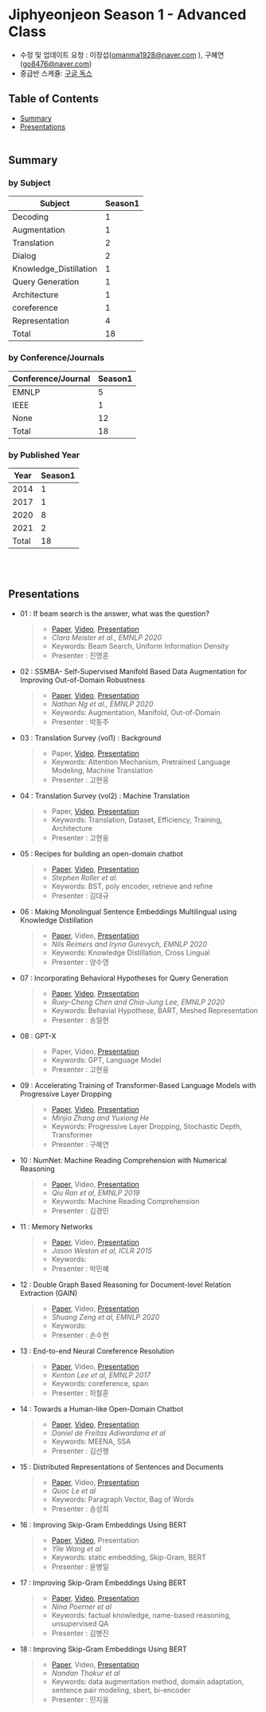 # Jiphyeonjeon Season 1 - Advanced Class
* 수정 및 업데이트 요청 : 이정섭(omanma1928@naver.com ), 구혜연(go8476@naver.com)
* 중급반 스케쥴: [구글 독스](https://docs.google.com/spreadsheets/d/1URygclGeWPPJoYBF5Q2p18auAflH33w-KXaWAHfXkMA/edit#gid=0)

## Table of Contents
- [Summary](#Summary)
- [Presentations](#Presentations)
 <br><br>
 
## Summary
### by Subject
| Subject | Season1 |
|---|---|
| Decoding | 1 |
| Augmentation | 1 |
| Translation | 2 |
| Dialog | 2 |
| Knowledge_Distillation | 1 |
| Query Generation | 1 |
| Architecture | 1 |
| coreference | 1 |
| Representation | 4 |
| Total | 18 |

### by Conference/Journals
| Conference/Journal | Season1 |
| --- | --- |
| EMNLP | 5 |
| IEEE | 1 |
| None | 12 |
| Total | 18 |

### by Published Year
| Year | Season1 |
| --- | --- |
| 2014 | 1 |
| 2017 | 1 |
| 2020 | 8 |
| 2021 | 2 |
| Total | 18 |
<br><br>

## Presentations
- 01 : If beam search is the answer, what was the question?
	> - [Paper](https://www.aclweb.org/anthology/2020.emnlp-main.170/), [Video](https://youtu.be/KJClfF_nJj0), [Presentation](https://github.com/jiphyeonjeon/nlp-review/blob/main/advanced/presentations/Season1-01_If%20beam%20search%20is%20the%20answer%2C%20what%20was%20the%20question.pdf)
	> - *Clara Meister et al., EMNLP 2020*
	> - Keywords: Beam Search, Uniform Information Density
	> - Presenter : 진명훈

- 02 : SSMBA- Self-Supervised Manifold Based Data Augmentation for Improving Out-of-Domain Robustness
	> - [Paper](https://arxiv.org/abs/2009.10195), [Video](https://youtu.be/1IwHZ_4uPK0), [Presentation](https://github.com/jiphyeonjeon/nlp-review/blob/main/advanced/presentations/Season1-02_SSMBA-%20Self-Supervised%20Manifold%20Based%20Data%20Augmentation%20for%20Improving%20Out-of-Domain%20Robustness.pdf)
	> - *Nathan Ng et al., EMNLP 2020*
	> - Keywords: Augmentation, Manifold, Out-of-Domain
	> - Presenter : 박동주

- 03 : Translation Survey (vol1) : Background
	> - Paper, [Video](https://youtu.be/KQfvEg-fGMw), [Presentation](https://github.com/jiphyeonjeon/nlp-review/blob/main/advanced/presentations/Season1-03_Machine%20Translation%20Survey%20-%20vol1.pptx)
	> - Keywords: Attention Mechanism, Pretrained Language Modeling, Machine Translation
	> - Presenter : 고현웅
	
- 04 : Translation Survey (vol2) : Machine Translation
	> - Paper, [Video](https://youtu.be/18iH6VX-IU4), [Presentation](https://github.com/jiphyeonjeon/nlp-review/blob/main/advanced/presentations/Season1-04_Machine%20Translation%20Survey%20-%20vol2.pptx)
	> - Keywords: Translation, Dataset, Efficiency, Training, Architecture 
	> - Presenter : 고현웅
	
- 05 : Recipes for building an open-domain chatbot
	> - [Paper](https://arxiv.org/abs/2004.13637), [Video](https://youtu.be/lbodJgH1XGE), [Presentation](https://github.com/jiphyeonjeon/nlp-review/blob/main/advanced/presentations/Season1-05_Recipes%20for%20building%20an%20open-domain%20chatbot.pdf)
	> - *Stephen Roller et al.*
	> - Keywords: BST, poly encoder, retrieve and refine
	> - Presenter : 김대규

- 06 : Making Monolingual Sentence Embeddings Multilingual using Knowledge Distillation
	> - [Paper](https://arxiv.org/pdf/2004.09813.pdf), Video, [Presentation](https://github.com/jiphyeonjeon/nlp-review/blob/main/advanced/presentations/Season1_06_Making_Monolingual_Sentence_Embeddings_Multilingual_using_Knowledge_Distillation.pdf)
	> - *Nils Reimers and Iryna Gurevych, EMNLP 2020*
	> - Keywords: Knowledge Distillation, Cross Lingual
	> - Presenter : 양수영
	
- 07 : Incorporating Behavioral Hypotheses for Query Generation
	> - [Paper](https://www.aclweb.org/anthology/2020.emnlp-main.251.pdf), [Video](https://youtu.be/ZVDlZJ0WvWA), [Presentation](https://github.com/jiphyeonjeon/nlp-review/blob/main/advanced/presentations/Season1_07_Incorporating_Behavioral_Hypotheses_for_Query_Generation_ilhyeon.song.pdf)
	> - *Ruey-Cheng Chen and Chia-Jung Lee, EMNLP 2020*
	> - Keywords: Behavial Hypothese, BART, Meshed Representation
	> - Presenter : 송일현

- 08 : GPT-X
	> - Paper, Video, [Presentation](https://github.com/jiphyeonjeon/nlp-review/blob/main/season1/advanced/presentations/Season1_08_GPT-X.pptx)
	> - Keywords: GPT, Language Model
	> - Presenter : 고현웅

- 09 : Accelerating Training of Transformer-Based Language Models with Progressive Layer Dropping
	> - [Paper](https://arxiv.org/abs/2010.13369), [Video](https://www.youtube.com/watch?v=mLyq5JFr-kE&t=1s), [Presentation](https://github.com/jiphyeonjeon/nlp-review/blob/main/advanced/presentations/Season1_09_Accelerating%20Training%20of%20Transformer-Based%20Language%20Models%20with%20Progressive%20Layer%20Dropping_%EA%B5%AC%ED%98%9C%EC%97%B0.pdf)
	> - *Minjia Zhang and Yuxiong He*
	> - Keywords: Progressive Layer Dropping, Stochastic Depth, Transformer
	> - Presenter : 구혜연

- 10 : NumNet: Machine Reading Comprehension with Numerical Reasoning
	> - [Paper](https://arxiv.org/abs/1910.06701), Video, [Presentation](https://github.com/jiphyeonjeon/nlp-review/blob/main/advanced/presentations/Season1_10_NumNet%20Machine%20Reading%20Comprehension%20with%20Numerical%20Reasoning.pdf)
	> - *Qiu Ran et al, EMNLP 2019*
	> - Keywords: Machine Reading Comprehension
	> - Presenter : 김경민

- 11 : Memory Networks
	> - [Paper](https://arxiv.org/abs/1410.3916), Video, [Presentation](https://github.com/jiphyeonjeon/nlp-review/blob/main/advanced/presentations/Season1_11_Memory%20Networks.pdf)
	> - *Jason Weston et al, ICLR 2015*
	> - Keywords: 
	> - Presenter : 박민혜

- 12 : Double Graph Based Reasoning for Document-level Relation Extraction (GAIN)
	> - [Paper](https://arxiv.org/abs/2009.13752), Video, [Presentation](https://github.com/jiphyeonjeon/nlp-review/blob/main/advanced/presentations/Season1_12_Double%20Graph%20Based%20Reasoning%20for%20Document-level%20Relation%20Extraction%20(GAIN).pdf)
	> - *Shuang Zeng et al, EMNLP 2020*
	> - Keywords: 
	> - Presenter : 손수현
	> 

- 13 : End-to-end Neural Coreference Resolution
	> - [Paper](https://arxiv.org/abs/1707.07045), Video, [Presentation](https://github.com/jiphyeonjeon/nlp-review/tree/main/advanced/presentations)
	> - *Kenton Lee et al, EMNLP 2017*
	> - Keywords: coreference, span
	> - Presenter : 허철훈

- 14 : Towards a Human-like Open-Domain Chatbot
	> - [Paper](https://arxiv.org/abs/2001.09977), [Video](https://www.youtube.com/watch?v=uSPtFpEbpDg), [Presentation](https://github.com/jiphyeonjeon/nlp-review/blob/main/advanced/presentations/Season1_14_toward%20a%20human-like%20open-domain%20chatbot.pdf)
	> - *Daniel de Freitas Adiwardana et al*
	> - Keywords: MEENA, SSA
	> - Presenter : 김선행

- 15 : Distributed Representations of Sentences and Documents
	> - [Paper](https://arxiv.org/abs/1405.4053), Video, [Presentation](https://github.com/jiphyeonjeon/nlp-review/blob/main/advanced/presentations/Season1_15_Distributed%20Representations%20of%20Sentences%20and%20Documents.pdf)
	> - *Quoc Le et al*
	> - Keywords: Paragraph Vector, Bag of Words
	> - Presenter : 송성희

- 16 : Improving Skip-Gram Embeddings Using BERT
	> - [Paper](https://ieeexplore.ieee.org/document/9376654), [Video](https://www.youtube.com/watch?v=a9PT0oV26OM), Presentation
	> - *Yile Wang et al*
	> - Keywords: static embedding, Skip-Gram, BERT
	> - Presenter : 윤병일

- 17 : Improving Skip-Gram Embeddings Using BERT
	> - [Paper](https://arxiv.org/pdf/1911.03681.pdf), [Video](https://www.youtube.com/watch?v=f2WQwXvLvdI), [Presentation](https://github.com/jiphyeonjeon/nlp-review/blob/main/advanced/presentations/Season1_17_E-BERT%20Efficient-Yet-Effective%20Entity%20Embeddings%20for%20BERT.pdf)
	> - *Nina Poerner et al*
	> - Keywords: factual knowledge, name-based reasoning, unsupervised QA
	> - Presenter : 김병진

- 18 : Improving Skip-Gram Embeddings Using BERT
	> - [Paper](https://arxiv.org/pdf/2010.08240.pdf), Video, [Presentation](https://github.com/jiphyeonjeon/nlp-review/blob/main/advanced/presentations/Season1_18_Augmented%20SBERT%20Data%20Augmentation%20Method%20for%20Improving%20Bi-Encoders%20for%20Pairwise%20Sentence%20Scoring%20Tasks.pdf)
	> - *Nandan Thakur et al*
	> - Keywords: data augmentation method, domain adaptation, sentence pair modeling, sbert, bi-encoder
	> - Presenter : 민지웅
